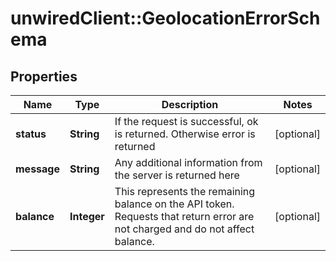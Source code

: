 # unwiredClient::GeolocationErrorSchema

## Properties
Name | Type | Description | Notes
------------ | ------------- | ------------- | -------------
**status** | **String** | If the request is successful, ok is returned. Otherwise error is returned | [optional] 
**message** | **String** | Any additional information from the server is returned here | [optional] 
**balance** | **Integer** | This represents the remaining balance on the API token. Requests that return error are not charged and do not affect balance. | [optional] 


